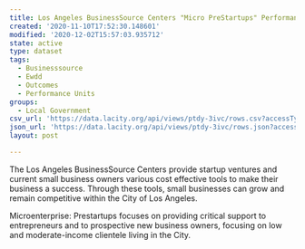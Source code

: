 ```yaml
---
title: Los Angeles BusinessSource Centers "Micro PreStartups" Performance Units
created: '2020-11-10T17:52:30.148601'
modified: '2020-12-02T15:57:03.935712'
state: active
type: dataset
tags:
  - Businesssource
  - Ewdd
  - Outcomes
  - Performance Units
groups:
  - Local Government
csv_url: 'https://data.lacity.org/api/views/ptdy-3ivc/rows.csv?accessType=DOWNLOAD'
json_url: 'https://data.lacity.org/api/views/ptdy-3ivc/rows.json?accessType=DOWNLOAD'
layout: post

---
```

The Los Angeles BusinessSource Centers provide startup ventures and current small business owners various cost effective tools to make their business a success. Through these tools, small businesses can grow and remain competitive within the City of Los Angeles.

Microenterprise: Prestartups focuses on providing critical support to entrepreneurs and to prospective new business owners, focusing on low and moderate-income clientele living in the City.
